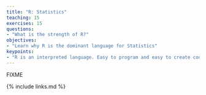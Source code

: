 ```yaml
---
title: "R: Statistics"
teaching: 15
exercises: 15
questions:
- "What is the strength of R?"
objectives:
- "Learn why R is the dominant language for Statistics"
keypoints:
- "R is an interpreted language. Easy to program and easy to create code that is extremely inefficient."
---
```

FIXME

{% include links.md %}
